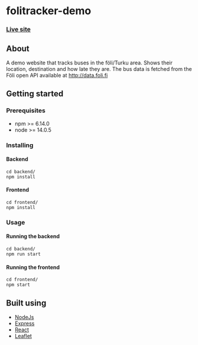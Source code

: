 # folitracker-demo

### [Live site](https://folitracker.herokuapp.com/)

## About
A demo website that tracks buses in the föli/Turku area. Shows their location, destination and how late they are.
The bus data is fetched from the Föli open API available at http://data.foli.fi

## Getting started

### Prerequisites
+ npm >= 6.14.0
+ node >= 14.0.5

### Installing
#### Backend
```
cd backend/
npm install
```

#### Frontend
```
cd frontend/
npm install
```

### Usage
#### Running the backend
```
cd backend/
npm run start
```

#### Running the frontend
```
cd frontend/
npm start
```

## Built using
+ [NodeJs](https://nodejs.org/en/)
+ [Express](https://expressjs.com/)
+ [React](https://reactjs.org/)
+ [Leaflet](https://leafletjs.com/)




